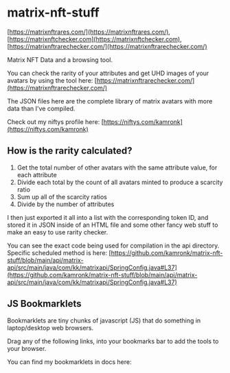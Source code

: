# matrix-nft-stuff

[https://matrixnftrares.com/](https://matrixnftrares.com/), [https://matrixnftchecker.com](https://matrixnftchecker.com), [https://matrixnftrarechecker.com/](https://matrixnftrarechecker.com/)

Matrix NFT Data and a browsing tool.

You can check the rarity of your attributes and get UHD images of your avatars by using the tool here: [https://matrixnftrarechecker.com/](https://matrixnftrarechecker.com/)

The JSON files here are the complete library of matrix avatars with more data than I've compiled.

Check out my niftys profile here: [https://niftys.com/kamronk](https://niftys.com/kamronk)

## How is the rarity calculated?

<ol>
  <li>Get the total number of other avatars with the same attribute value, for each attribute</li>
  <li>Divide each total by the count of all avatars minted to produce a scarcity ratio</li>
  <li>Sum up all of the scarcity ratios</li>
  <li>Divide by the number of attributes</li>
</ol>

I then just exported it all into a list with the corresponding token ID, and stored it in JSON inside of an HTML file and some other fancy web stuff to make an easy to use rarity checker.

You can see the exact code being used for compilation in the api directory. Specific scheduled method is here: [https://github.com/kamronk/matrix-nft-stuff/blob/main/api/matrix-api/src/main/java/com/kk/matrixapi/SpringConfig.java#L37](https://github.com/kamronk/matrix-nft-stuff/blob/main/api/matrix-api/src/main/java/com/kk/matrixapi/SpringConfig.java#L37)


## JS Bookmarklets

Bookmarklets are tiny chunks of javascript (JS) that do something in laptop/desktop web browsers.

Drag any of the following links, into your bookmarks bar to add the tools to your browser.

You can find my bookmarklets in docs here: 